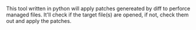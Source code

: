 This tool written in python will apply patches genereated by diff to perforce managed files. 
It'll check if the target file(s) are opened, if not, check them out and apply the patches.
